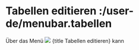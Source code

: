 # Tabellen editieren :/user-de/menubar.tabellen

Über das Menü ![](table_view_black_24px.svg) {title Tabellen editieren} kann 
